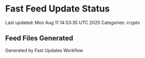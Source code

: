 # Fast Feed Update Status
Last updated: Mon Aug 11 14:53:35 UTC 2025
Categories: crypto

## Feed Files Generated

Generated by Fast Updates Workflow
